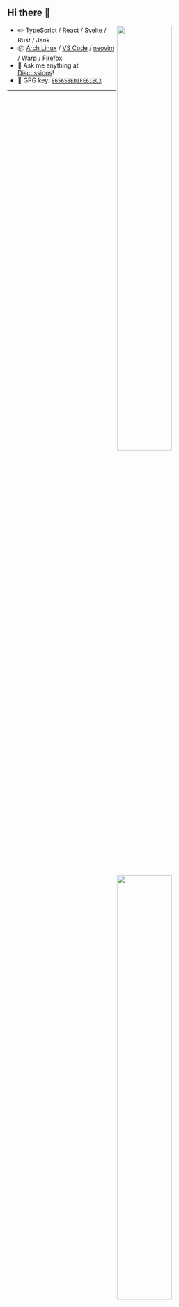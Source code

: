 ## Hi there 👋

<picture>
    <source media="(prefers-color-scheme: dark)" srcset="https://github-readme-stats.vercel.app/api?username=couscousdude&theme=dark&show_icons=true">
    <img align="right" width="50%" src="https://github-readme-stats.vercel.app/api?username=couscousdude&show_icons=true">
</picture>

-   :pencil2: TypeScript / React / Svelte / Rust / Jank
-   :package: [Arch Linux](https://wiki.archlinux.org/title/Arch_Linux) / [VS Code](https://code.visualstudio.com/) / [neovim](https://neovim.io/) / [Warp](https://www.warp.dev/) / [Firefox](https://www.mozilla.org/firefox/)
-   :thought_balloon: Ask me anything at [Discussions](https://github.com/couscousdude/couscousdude/discussions/new)!
-   :key: GPG key: [`865658ED1FE61EC3`](https://github.com/couscousdude.gpg)

<picture>
    <source media="(prefers-color-scheme: dark)" srcset="[https://github-readme-stats.vercel.app/api?username=couscousdude&theme=dark&show_icons=true](https://github-readme-stats.vercel.app/api/wakatime?username=couscousdude&api_domain=wakapi.dev&bg_color=1A202C&title_color=2F855A&icon_color=2F855A&text_color=ffffff&custom_title=This%20Month's%20Stats&layout=compact)">
    <img width="50%" align="right" src="https://github-readme-stats.vercel.app/api/wakatime?username=couscousdude&api_domain=wakapi.dev&bg_color=1A202C&title_color=2F855A&icon_color=2F855A&text_color=ffffff&custom_title=This%20Month's%20Stats&layout=compact">
</picture>

---
